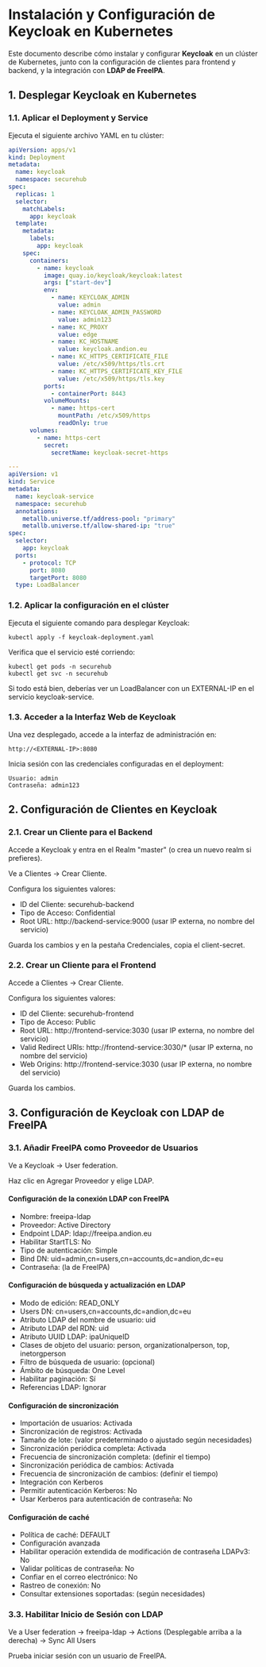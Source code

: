 # Instalación y Configuración de Keycloak en Kubernetes

Este documento describe cómo instalar y configurar **Keycloak** en un clúster de Kubernetes, junto con la configuración de clientes para frontend y backend, y la integración con **LDAP de FreeIPA**.

## 1. Desplegar Keycloak en Kubernetes

### 1.1. Aplicar el Deployment y Service

Ejecuta el siguiente archivo YAML en tu clúster:

```yaml
apiVersion: apps/v1
kind: Deployment
metadata:
  name: keycloak
  namespace: securehub
spec:
  replicas: 1
  selector:
    matchLabels:
      app: keycloak
  template:
    metadata:
      labels:
        app: keycloak
    spec:
      containers:
        - name: keycloak
          image: quay.io/keycloak/keycloak:latest
          args: ["start-dev"]
          env:
            - name: KEYCLOAK_ADMIN
              value: admin
            - name: KEYCLOAK_ADMIN_PASSWORD
              value: admin123
            - name: KC_PROXY
              value: edge
            - name: KC_HOSTNAME
              value: keycloak.andion.eu
            - name: KC_HTTPS_CERTIFICATE_FILE
              value: /etc/x509/https/tls.crt
            - name: KC_HTTPS_CERTIFICATE_KEY_FILE
              value: /etc/x509/https/tls.key
          ports:
            - containerPort: 8443
          volumeMounts:
            - name: https-cert
              mountPath: /etc/x509/https
              readOnly: true
      volumes:
        - name: https-cert
          secret:
            secretName: keycloak-secret-https

---
apiVersion: v1
kind: Service
metadata:
  name: keycloak-service
  namespace: securehub
  annotations:
    metallb.universe.tf/address-pool: "primary"
    metallb.universe.tf/allow-shared-ip: "true"
spec:
  selector:
    app: keycloak
  ports:
    - protocol: TCP
      port: 8080
      targetPort: 8080
  type: LoadBalancer
```
### 1.2. Aplicar la configuración en el clúster
Ejecuta el siguiente comando para desplegar Keycloak:
```
kubectl apply -f keycloak-deployment.yaml
```

Verifica que el servicio esté corriendo:
```
kubectl get pods -n securehub
kubectl get svc -n securehub
```
Si todo está bien, deberías ver un LoadBalancer con un EXTERNAL-IP en el servicio keycloak-service.

### 1.3. Acceder a la Interfaz Web de Keycloak
Una vez desplegado, accede a la interfaz de administración en:
```
http://<EXTERNAL-IP>:8080
```
Inicia sesión con las credenciales configuradas en el deployment:
```
Usuario: admin
Contraseña: admin123
```
## 2. Configuración de Clientes en Keycloak

### 2.1. Crear un Cliente para el Backend
Accede a Keycloak y entra en el Realm "master" (o crea un nuevo realm si prefieres).

Ve a Clientes → Crear Cliente.

Configura los siguientes valores:
- ID del Cliente: securehub-backend
- Tipo de Acceso: Confidential
- Root URL: http://backend-service:9000 (usar IP externa, no nombre del servicio)

Guarda los cambios y en la pestaña Credenciales, copia el client-secret.
### 2.2. Crear un Cliente para el Frontend

Accede a Clientes → Crear Cliente.

Configura los siguientes valores:
- ID del Cliente: securehub-frontend
- Tipo de Acceso: Public
- Root URL: http://frontend-service:3030 (usar IP externa, no nombre del servicio)
- Valid Redirect URIs: http://frontend-service:3030/* (usar IP externa, no nombre del servicio)
- Web Origins: http://frontend-service:3030 (usar IP externa, no nombre del servicio)
  
Guarda los cambios.

## 3. Configuración de Keycloak con LDAP de FreeIPA

### 3.1. Añadir FreeIPA como Proveedor de Usuarios
Ve a Keycloak → User federation.

Haz clic en Agregar Proveedor y elige LDAP.

#### Configuración de la conexión LDAP con FreeIPA
- Nombre: freeipa-ldap
- Proveedor: Active Directory
- Endpoint LDAP: ldap://freeipa.andion.eu
- Habilitar StartTLS: No
- Tipo de autenticación: Simple
- Bind DN: uid=admin,cn=users,cn=accounts,dc=andion,dc=eu
- Contraseña: (la de FreeIPA)

#### Configuración de búsqueda y actualización en LDAP
- Modo de edición: READ_ONLY
- Users DN: cn=users,cn=accounts,dc=andion,dc=eu
- Atributo LDAP del nombre de usuario: uid
- Atributo LDAP del RDN: uid
- Atributo UUID LDAP: ipaUniqueID
- Clases de objeto del usuario: person, organizationalperson, top, inetorgperson
- Filtro de búsqueda de usuario: (opcional)
- Ámbito de búsqueda: One Level
- Habilitar paginación: Sí
- Referencias LDAP: Ignorar

#### Configuración de sincronización
- Importación de usuarios: Activada
- Sincronización de registros: Activada
- Tamaño de lote: (valor predeterminado o ajustado según necesidades)
- Sincronización periódica completa: Activada
- Frecuencia de sincronización completa: (definir el tiempo)
- Sincronización periódica de cambios: Activada
- Frecuencia de sincronización de cambios: (definir el tiempo)
- Integración con Kerberos
- Permitir autenticación Kerberos: No
- Usar Kerberos para autenticación de contraseña: No

#### Configuración de caché
- Política de caché: DEFAULT
- Configuración avanzada
- Habilitar operación extendida de modificación de contraseña LDAPv3: No
- Validar políticas de contraseña: No
- Confiar en el correo electrónico: No
- Rastreo de conexión: No
- Consultar extensiones soportadas: (según necesidades)

### 3.3. Habilitar Inicio de Sesión con LDAP

Ve a User federation  → freeipa-ldap  → Actions (Desplegable arriba a la derecha) → Sync All Users

Prueba iniciar sesión con un usuario de FreeIPA.


